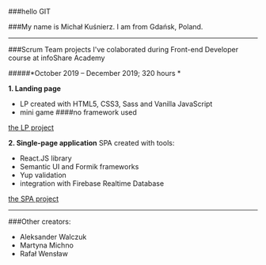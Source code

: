 ###hello GIT

###My name is Michał Kuśnierz. I am from Gdańsk, Poland.

-------------------

###Scrum Team projects I've colaborated during Front-end Developer course at infoShare Academy

#####*October 2019 – December 2019; 320 hours *

**1. Landing page**
- LP created with HTML5, CSS3, Sass and Vanilla JavaScript
- mini game
####no framework used

[the LP project](http://www.dreamteam.jfdd13.is-academy.pl "to the site")


**2. Single-page application**
SPA created with tools:
- React.JS library
- Semantic UI and Formik frameworks
- Yup validation
- integration with Firebase Realtime Database

[the SPA project](http://www.dreamteam.jfdd13.is-academy.pl "to the site")

--------------

###Other creators:
- Aleksander Walczuk 
- Martyna Michno 
- Rafał Wensław
